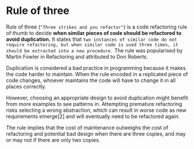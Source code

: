 Rule of three
===

Rule of three (`"Three strikes and you refactor"`) is a code refactoring rule of thumb to decide **when similar pieces of code should be refactored to avoid duplication.** It states that `two instances of similar code do not require refactoring, but when similar code is used three times, it should be extracted into a new procedure.` The rule was popularised by Martin Fowler in Refactoring and attributed to Don Roberts.

Duplication is considered a bad practice in programming because it makes the code harder to maintain. When the rule encoded in a replicated piece of code changes, whoever maintains the code will have to change it in all places correctly.

However, choosing an appropriate design to avoid duplication might benefit from more examples to see patterns in. Attempting premature refactoring risks selecting a wrong abstraction, which can result in worse code as new requirements emerge[2] and will eventually need to be refactored again.

The rule implies that the cost of maintenance outweighs the cost of refactoring and potential bad design when there are three copies, and may or may not if there are only two copies.
